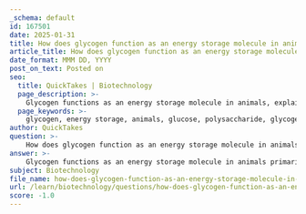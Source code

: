 ```yaml
---
_schema: default
id: 167501
date: 2025-01-31
title: How does glycogen function as an energy storage molecule in animals?
article_title: How does glycogen function as an energy storage molecule in animals?
date_format: MMM DD, YYYY
post_on_text: Posted on
seo:
  title: QuickTakes | Biotechnology
  page_description: >-
    Glycogen functions as an energy storage molecule in animals, explained through its structure, synthesis, breakdown, and roles in energy mobilization and blood sugar regulation.
  page_keywords: >-
    glycogen, energy storage, animals, glucose, polysaccharide, glycogenesis, glycogenolysis, insulin, rapid energy source, blood sugar regulation, muscle activity, biochemical processes, synthesis, breakdown
author: QuickTakes
question: >-
    How does glycogen function as an energy storage molecule in animals?
answer: >-
    Glycogen functions as an energy storage molecule in animals primarily due to its structure and the biochemical processes involved in its synthesis and breakdown.\n\n### Structure of Glycogen\nGlycogen is a polysaccharide composed of long chains of glucose units linked together by alpha-glycosidic bonds. It is highly branched, with branches occurring approximately every 8 to 12 glucose units. This branching is crucial because it allows for rapid mobilization of glucose when energy is needed. The helical structure of glycogen also facilitates compact storage within cells.\n\n### Energy Storage and Mobilization\n1. **Synthesis**: Glycogen is synthesized from glucose through a process called glycogenesis. When glucose levels are high, such as after a meal, insulin promotes the conversion of excess glucose into glycogen for storage in the liver and muscle tissues. This process involves dehydration reactions, where water is removed to form glycosidic bonds between glucose molecules.\n\n2. **Breakdown**: When the body requires energy, glycogen is broken down into glucose through a process called glycogenolysis. This process involves hydrolysis reactions, where water is added to break the glycosidic bonds, releasing glucose molecules into the bloodstream. This is particularly important during periods of fasting or intense physical activity when immediate energy is needed.\n\n### Functions of Glycogen\n- **Rapid Energy Source**: Glycogen can be quickly mobilized to meet sudden energy demands, making it an efficient energy reserve.\n- **Regulation of Blood Sugar Levels**: The liver plays a key role in maintaining blood glucose levels by releasing glucose from glycogen stores into the bloodstream when needed, thus preventing hypoglycemia.\n- **Support for Muscle Activity**: In muscle cells, glycogen serves as a readily available source of glucose during exercise, allowing for sustained muscle contraction and performance.\n\nIn summary, glycogen's highly branched structure allows for efficient storage and rapid release of glucose, making it an essential energy storage molecule in animals. Its synthesis and breakdown are critical for maintaining energy homeostasis in the body.
subject: Biotechnology
file_name: how-does-glycogen-function-as-an-energy-storage-molecule-in-animals.md
url: /learn/biotechnology/questions/how-does-glycogen-function-as-an-energy-storage-molecule-in-animals
score: -1.0
---
```


&nbsp;